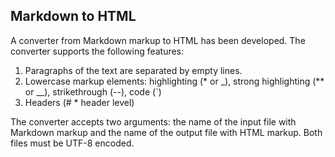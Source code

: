 ## Markdown to HTML
A converter from Markdown markup to HTML has been developed.
The converter supports the following features:
1. Paragraphs of the text are separated by empty lines.
2. Lowercase markup elements: highlighting (* or _), strong highlighting (** or __), strikethrough (--), code (`)
3. Headers (# * header level)

The converter accepts two arguments: the name of the input file with Markdown markup and the name of the output file with HTML markup. Both files must be UTF-8 encoded.
